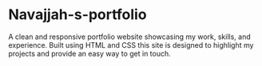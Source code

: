 # Navajjah-s-portfolio
A clean and responsive portfolio website showcasing my work, skills, and experience. Built using HTML and CSS this site is designed to highlight my projects and provide an easy way to get in touch. 
